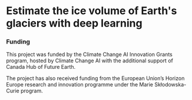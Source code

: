 # Estimate the ice volume of Earth's glaciers with deep learning

<!--
<p align="center">
  <img
  src="images/logo.png"
  alt="Alt text"
  title="Optional title"
  style="display: inline-block; margin: 0 auto; max-width: 50px"
  width="300"
  >
</p>
-->

### Funding
<!--
[<img aligh="right" alt="CCAI" src="images/logoCCAI.png" height="70">](https://www.climatechange.ai/)
[<img aligh="right" alt="EU" src="images/logoEU.png" height="70">](https://marie-sklodowska-curie-actions.ec.europa.eu/)
-->

This project was funded by the Climate Change AI Innovation Grants program,
hosted by Climate Change AI with the additional support of Canada Hub of Future
Earth.

The project has also received funding from the European Union’s Horizon Europe research 
and innovation programme under the Marie Skłodowska-Curie program.
